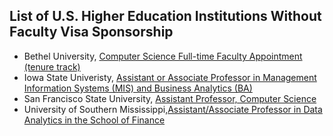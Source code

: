 ## List of U.S. Higher Education Institutions Without Faculty Visa Sponsorship



- Bethel University, [Computer Science Full-time Faculty Appointment (tenure track)](https://facultycareers-bethel.icims.com/jobs/2164/computer-science-full-time-faculty-appointment-%28tenure-track%29/job)
- Iowa State Univeristy, [Assistant or Associate Professor in Management Information Systems (MIS) and Business Analytics (BA)](https://isu.wd1.myworkdayjobs.com/en-US/IowaStateJobs/job/Assistant-or-Associate-Professor-in-Management-Information-Systems--MIS--and-Business-Analytics--BA-_R17874) 
- San Francisco State University, [Assistant Professor, Computer Science](https://careers.pageuppeople.com/873/sf/en-us/job/551685/assistant-professor-computer-science)
- University of Southern Mississippi,[Assistant/Associate Professor in Data Analytics in the School of Finance](https://usm.csod.com/ux/ats/careersite/1/home/requisition/4992?c=usm) 

